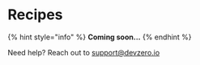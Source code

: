 # Recipes

{% hint style="info" %}
**Coming soon...**
{% endhint %}

Need help? Reach out to [support@devzero.io](mailto:support@devzero.io)
